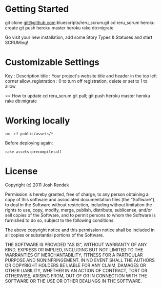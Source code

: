 # Getting Started
git clone git@github.com:bluescripts/reru_scrum.git
cd reru_scrum
heroku create
git push heroku master
heroku rake db:migrate

Go visit your new installation, add some Story Types & Statuses and start SCRUMing!

# Customizable Settings
  Key     : Description
  title   : Your project's website title and header in the top left corner
  allow_registration : 0 to turn off registration, delete or set to 1 to allow

== How to update
cd reru_scrum
git pull; git push heroku master
heroku rake db:migrate


# Working locally
    
    rm -rf public/assets/*

Before deploying again:
    
    rake assets:precompile:all

# License
Copyright (c) 2011 Josh Rendek

Permission is hereby granted, free of charge, to any person obtaining a copy of this software and associated documentation files (the "Software"), to deal in the Software without restriction, including without limitation the rights to use, copy, modify, merge, publish, distribute, sublicense, and/or sell copies of the Software, and to permit persons to whom the Software is furnished to do so, subject to the following conditions:

The above copyright notice and this permission notice shall be included in all copies or substantial portions of the Software.

THE SOFTWARE IS PROVIDED "AS IS", WITHOUT WARRANTY OF ANY KIND, EXPRESS OR IMPLIED, INCLUDING BUT NOT LIMITED TO THE WARRANTIES OF MERCHANTABILITY, FITNESS FOR A PARTICULAR PURPOSE AND NONINFRINGEMENT. IN NO EVENT SHALL THE AUTHORS OR COPYRIGHT HOLDERS BE LIABLE FOR ANY CLAIM, DAMAGES OR OTHER LIABILITY, WHETHER IN AN ACTION OF CONTRACT, TORT OR OTHERWISE, ARISING FROM, OUT OF OR IN CONNECTION WITH THE SOFTWARE OR THE USE OR OTHER DEALINGS IN THE SOFTWARE.
